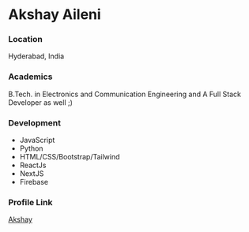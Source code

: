 # Akshay Aileni

### Location

Hyderabad, India

### Academics

B.Tech. in Electronics and Communication Engineering and A Full Stack Developer as well ;)

### Development

- JavaScript
- Python
- HTML/CSS/Bootstrap/Tailwind
- ReactJs
- NextJS
- Firebase

### Profile Link

[Akshay](https://github.com/Akxai)
